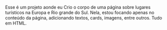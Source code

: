 Esse é um projeto aonde eu Crio o corpo de uma página sobre lugares turísticos na Europa e Rio grande do Sul. Nela, estou focando apenas no conteúdo da página, adicionando textos, cards, imagens, entre outros. Tudo em HTML.